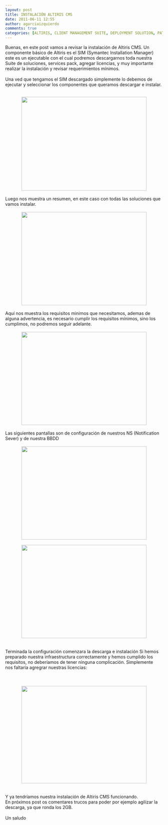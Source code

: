```yaml
---
layout: post
title: INSTALACIÓN ALTIRIS CMS
date: 2011-06-11 12:55
author: agarciaizquierdo
comments: true
categories: [ALTIRIS, CLIENT MANAGEMENT SUITE, DEPLOYMENT SOLUTION, PATCH MANAGEMENT, SIM, Sin categoría, SOFTWARE MANAGEMENT, SYMANTEC, SYMANTEC INSTALLATION MANAGER]
---
```

Buenas, en este post vamos a revisar la instalación de Altiris CMS. Un componente básico de Altiris es el SIM (Symantec Installation Manager) este es un ejecutable con el cual podremos descargarnos toda nuestra Suite de soluciones, services pack, agregar licencias, y muy importante realizar la instalación y revisar requerimientos mínimos.<br /><br />Una ved que tengamos el SIM descargado simplemente lo debemos de ejecutar y seleccionar los componentes que queramos descargar e instalar.<br /><br /><div class="separator" style="clear:both;text-align:center;"><a href="http://alvarogarciahome.files.wordpress.com/2019/02/sim.jpg" style="margin-left:1em;margin-right:1em;"><img border="0" height="300" src="http://alvarogarciahome.files.wordpress.com/2019/02/sim.jpg" width="400" /></a></div><div class="separator" style="clear:both;text-align:left;"><br /></div><div class="separator" style="clear:both;text-align:left;">Luego nos muestra un resumen, en este caso con todas las soluciones que vamos instalar.</div><div class="separator" style="clear:both;text-align:left;"><br /></div><div class="separator" style="clear:both;text-align:center;"><a href="http://alvarogarciahome.files.wordpress.com/2019/02/sim2.jpg" style="margin-left:1em;margin-right:1em;"><img border="0" height="298" src="http://3.bp.blogspot.com/-OznMWQwjJZc/TfNiQLVxivI/AAAAAAAAAoQ/uo3sqw5EU6I/s400/sim2.jpg" width="400" /></a></div><div class="separator" style="clear:both;text-align:left;"><br /></div><div class="separator" style="clear:both;text-align:left;">Aquí nos muestra los requisitos minimos que necesitamos, ademas de alguna advertencia, es necesario cumplir los requisitos mínimos, sino los cumplimos, no podremos seguir adelante.</div><div class="separator" style="clear:both;text-align:left;"><br /></div><div class="separator" style="clear:both;text-align:center;"><a href="http://1.bp.blogspot.com/-s40Bz73F-ak/TfNi22utceI/AAAAAAAAAoU/IeenbScLYzU/s1600/sim3.jpg" style="margin-left:1em;margin-right:1em;"><img border="0" height="298" src="http://alvarogarciahome.files.wordpress.com/2019/02/sim3.jpg" width="400" /></a></div><div class="separator" style="clear:both;text-align:center;"><br /></div><div class="separator" style="clear:both;text-align:left;">Las siguientes pantallas son de configuración de nuestros NS (Notification Sever) y de nuestra BBDD</div><div class="separator" style="clear:both;text-align:left;"><br /></div><div class="separator" style="clear:both;text-align:center;"><a href="http://alvarogarciahome.files.wordpress.com/2019/02/sim4.jpg" style="margin-left:1em;margin-right:1em;"><img border="0" height="298" src="http://alvarogarciahome.files.wordpress.com/2019/02/sim4.jpg" width="400" /></a></div><br /><div class="separator" style="clear:both;text-align:center;"><a href="http://4.bp.blogspot.com/-pIKVRXGqMLE/TfNjl0kDS2I/AAAAAAAAAoc/2gmobIEoAZs/s1600/sim5.jpg" style="margin-left:1em;margin-right:1em;"><img border="0" height="298" src="http://alvarogarciahome.files.wordpress.com/2019/02/sim5.jpg" width="400" /></a></div><div class="separator" style="clear:both;text-align:left;"><br /></div><div class="separator" style="clear:both;text-align:left;"><br /></div>Terminada la configuración comenzara la descarga e instalación Si hemos preparado nuestra infraestructura correctamente y hemos cumplido los requisitos, no deberíamos de tener ninguna complicación. Simplemente nos faltaría agregrar nuestras licencias:<br /><br /><div class="separator" style="clear:both;text-align:center;"></div><br /><br /><div class="separator" style="clear:both;text-align:center;"><a href="http://alvarogarciahome.files.wordpress.com/2019/02/sim6.jpg" style="margin-left:1em;margin-right:1em;"><img border="0" height="311" src="http://alvarogarciahome.files.wordpress.com/2019/02/sim6.jpg" width="400" /></a></div><div class="separator" style="clear:both;text-align:center;"><br /></div><div class="separator" style="clear:both;text-align:center;"><br /></div><div class="separator" style="clear:both;text-align:left;">Y ya tendríamos nuestra instalación de Altiris CMS funcionando.</div><div class="separator" style="clear:both;text-align:left;">En próximos post os comentares trucos para poder por ejemplo agilizar la descarga, ya que ronda los 2GB.</div><div class="separator" style="clear:both;text-align:left;"><br /></div><div class="separator" style="clear:both;text-align:left;">Un saludo</div>
